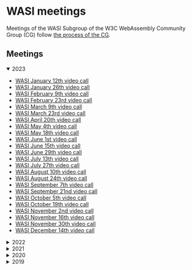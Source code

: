 # WASI meetings

Meetings of the WASI Subgroup of the W3C WebAssembly Community Group (CG) follow
[the process of the CG](https://github.com/WebAssembly/meetings).

## Meetings

<details open>

<summary>2023</summary>

  * [WASI January 12th video call](2023/WASI-01-12.md)
  * [WASI January 26th video call](2023/WASI-01-26.md)
  * [WASI February 9th video call](2023/WASI-02-09.md)
  * [WASI February 23rd video call](2023/WASI-02-23.md)
  * [WASI March 9th video call](2023/WASI-03-09.md)
  * [WASI March 23rd video call](2023/WASI-03-23.md)
  * [WASI April 20th video call](2023/WASI-04-20.md)
  * [WASI May 4th video call](2023/WASI-05-04.md)
  * [WASI May 18th video call](2023/WASI-05-18.md)
  * [WASI June 1st video call](2023/WASI-06-01.md)
  * [WASI June 15th video call](2023/WASI-06-15.md)
  * [WASI June 29th video call](2023/WASI-06-29.md)
  * [WASI July 13th video call](2023/WASI-07-13.md)
  * [WASI July 27th video call](2023/WASI-07-27.md)
  * [WASI August 10th video call](2023/WASI-08-10.md)
  * [WASI August 24th video call](2023/WASI-08-24.md)
  * [WASI September 7th video call](2023/WASI-09-07.md)
  * [WASI September 21nd video call](2023/WASI-09-21.md)
  * [WASI October 5th video call](2023/WASI-10-05.md)
  * [WASI October 19th video call](2023/WASI-10-19.md)
  * [WASI November 2nd video call](2023/WASI-11-02.md)
  * [WASI November 16th video call](2023/WASI-11-16.md)
  * [WASI November 30th video call](2023/WASI-11-30.md)
  * [WASI December 14th video call](2023/WASI-12-14.md)

</details>

<details>
<summary>2022</summary>

  * [WASI January 13th video call](2022/WASI-01-13.md)
  * [WASI January 27th video call](2022/WASI-01-27.md)
  * [WASI February 10th video call](2022/WASI-02-10.md)
  * [WASI February 24th video call](2022/WASI-02-24.md)
  * [WASI March 10th video call](2022/WASI-03-10.md) _Canceled_
  * [WASI March 24th video call](2022/WASI-03-24.md)
  * [WASI April 7th video call](2022/WASI-04-07.md)
  * [WASI April 21st video call](2022/WASI-04-21.md)
  * [WASI May 5th video call](2022/WASI-05-05.md)
  * [WASI May 19th video call](2022/WASI-05-19.md)
  * [WASI June 2nd video call](2022/WASI-06-02.md)
  * [WASI June 16th video call](2022/WASI-06-16.md)
  * [WASI June 30th video call](2022/WASI-06-30.md)
  * [WASI July 14th video call](2022/WASI-07-14.md)
  * [WASI July 28th video call](2022/WASI-07-28.md)
  * [WASI August 11th video call](2022/WASI-08-11.md)
  * [WASI August 25th video call](2022/WASI-08-25.md)
  * [WASI September 8th video call](2022/WASI-09-08.md)
  * [WASI September 22nd video call](2022/WASI-09-22.md)
  * [WASI October 6th video call](2022/WASI-10-06.md)
  * [WASI October 20th video call](2022/WASI-10-20.md)
  * [WASI November 3rd video call](2022/WASI-11-03.md)
  * WASI November 17th video call _Canceled_
  * [WASI December 1st video call](2022/WASI-12-01.md)
  * [WASI December 15th video call](2022/WASI-12-15.md)
  
</details>

<details>
<summary>2021</summary>

  * [WASI January 14th video call](2021/WASI-01-14.md)
  * [WASI January 28th video call](2021/WASI-01-28.md)
  * [WASI February 11th video call](2021/WASI-02-11.md)
  * [WASI February 25th video call](2021/WASI-02-25.md)
  * [WASI March 11th video call](2021/WASI-03-11.md)
  * [WASI March 25th video call](2021/WASI-03-25.md)
  * [WASI April 8th video call](2021/WASI-04-08.md)
  * [WASI April 22nd video call](2021/WASI-04-22.md)
  * [WASI May 6th video call](2021/WASI-05-06.md)
  * [WASI May 20th video call](2021/WASI-05-20.md)
  * [WASI June 3rd video call](2021/WASI-06-03.md)
  * [WASI June 17th video call](2021/WASI-06-17.md)
  * [WASI July 1st video call](2021/WASI-07-01.md) _Canceled_
  * [WASI July 15th video call](2021/WASI-07-15.md) _Canceled_
  * [WASI July 29th video call](2021/WASI-07-29.md)
  * [WASI August 12th video call](2021/WASI-08-12.md)
  * [WASI August 26th video call](2021/WASI-08-26.md)
  * [WASI September 9th video call](2021/WASI-09-09.md)
  * [WASI September 23rd video call](2021/WASI-09-23.md) _Canceled_
  * [WASI October 7th video call](2021/WASI-10-07.md)
  * [WASI October 21st video call](2021/WASI-10-21.md)
  * [WASI November 4th video call](2021/WASI-11-04.md)
  * [WASI November 18th video call](2021/WASI-11-18.md)
  * [WASI December 2nd video call](2021/WASI-12-02.md) _Canceled_
  * [WASI December 16th video call](2021/WASI-12-16.md) _Canceled_
</details>

<details>
<summary>2020</summary>

  * [WASI January 16th video call](2020/WASI-01-16.md)
  * [WASI February 27th video call](2020/WASI-02-27.md)
  * [WASI March 12th video call](2020/WASI-03-12.md)
  * [WASI March 26th video call](2020/WASI-03-26.md)
  * [WASI April 9th video call](2020/WASI-04-09.md)
  * [WASI May 7th video call](2020/WASI-05-07.md)
  * [WASI May 21st video call](2020/WASI-05-21.md)
  * [WASI June 4th video call](2020/WASI-06-04.md)
  * [WASI July 2nd video call](2020/WASI-07-02.md)
  * [WASI July 16th video call](2020/WASI-07-16.md)
  * [WASI July 30th video call](2020/WASI-07-30.md)
  * [WASI August 27th video call](2020/WASI-08-27.md)
  * [WASI September 10th video call](2020/WASI-09-10.md)
  * [WASI September 21st video call](2020/WASI-09-21.md)
  * [WASI October 8th video call](2020/WASI-10-08.md)
  * [WASI October 22nd video call](2020/WASI-10-22.md)
  * [WASI November 19th video call](2020/WASI-11-19.md)
  * [WASI December 3rd video call](2020/WASI-12-03.md)

</details>

<details>
<summary>2019</summary>

  * [WASI May 2nd video call](2019/WASI-05-02.md)
  * [WASI May 16th video call](2019/WASI-05-16.md)
  * [WASI May 30th video call](2019/WASI-05-30.md)
  * no meeting on 06-13 due to overlap with the [CG meeting](https://github.com/WebAssembly/meetings/blob/master/2019/CG-06.md)
  * [WASI June 27th video call](2019/WASI-06-27.md)
  * [WASI July 18th video call](2019/WASI-07-18.md)
  * [WASI August 15th video call](2019/WASI-08-15.md)
  * [WASI August 30th video call](2019/WASI-08-30.md)
  * [WASI September 12th video call](2019/WASI-09-12.md)
  * [WASI September 26th video call](2019/WASI-09-26.md)
  * [WASI October 15th in-person meeting](2019/WASI-10-15.md)
  * [WASI October 24th video call](2019/WASI-10-24.md)
  * [WASI November 7th video call](2019/WASI-11-07.md)
  * [WASI November 21st video call](2019/WASI-11-21.md)
  * [WASI December 5th video call](2019/WASI-12-05.md)
  * [WASI December 19th video call](2019/WASI-12-19.md)

</details>
